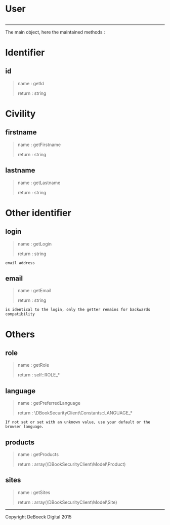 # User
######
---

The main object, here the maintained methods :

# Identifier

## id
> name : getId
>
> return : string

# Civility

## firstname
> name : getFirstname
>
> return : string

## lastname
> name : getLastname
>
> return : string

# Other identifier

## login
> name : getLogin
>
> return : string

    email address

## email
> name : getEmail
>
> return : string

    is identical to the login, only the getter remains for backwards compatibility

# Others

## role
> name : getRole
>
> return : self::ROLE_*

## language
> name : getPreferredLanguage
>
> return : \DBookSecurityClient\Constants::LANGUAGE_*

    If not set or set with an unknown value, use your default or the browser language.

## products
> name : getProducts
>
> return : array(\DBookSecurityClient\Model\Product)

## sites
> name : getSites
>
> return : array(\DBookSecurityClient\Model\Site)

---
Copyright DeBoeck Digital 2015